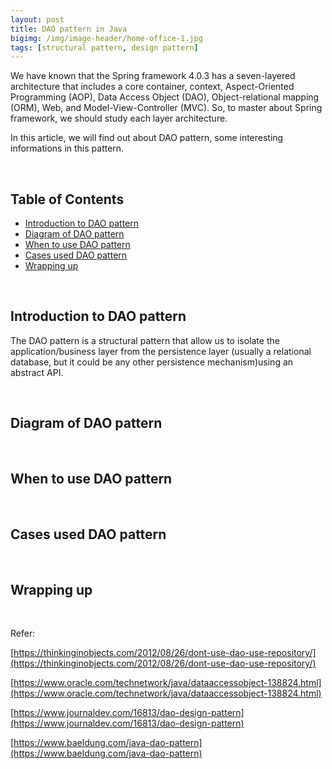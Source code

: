 ```yaml
---
layout: post
title: DAO pattern in Java
bigimg: /img/image-header/home-office-1.jpg
tags: [structural pattern, design pattern]
---
```


We have known that the Spring framework 4.0.3 has a seven-layered architecture that includes a core container, context, Aspect-Oriented Programming (AOP), Data Access Object (DAO), Object-relational mapping (ORM), Web, and Model-View-Controller (MVC). So, to master about Spring framework, we should study each layer architecture. 

In this article, we will find out about DAO pattern, some interesting informations in this pattern. 

<br>

## Table of Contents
- [Introduction to DAO pattern](#introduction-to-dao-pattern)
- [Diagram of DAO pattern](#diagram-of-dao-pattern)
- [When to use DAO pattern](#when-to-use-dao-pattern)
- [Cases used DAO pattern](#cases-used-dao-pattern)
- [Wrapping up](#wrapping-up)

<br>

## Introduction to DAO pattern
The DAO pattern is a structural pattern that allow us to isolate the application/business layer from the persistence layer (usually a relational database, but it could be any other persistence mechanism)using an abstract API.






<br>

## Diagram of DAO pattern




<br>

## When to use DAO pattern




<br>

## Cases used DAO pattern




<br>

## Wrapping up




<br>

Refer:

[https://thinkinginobjects.com/2012/08/26/dont-use-dao-use-repository/](https://thinkinginobjects.com/2012/08/26/dont-use-dao-use-repository/)

[https://www.oracle.com/technetwork/java/dataaccessobject-138824.html](https://www.oracle.com/technetwork/java/dataaccessobject-138824.html)

[https://www.journaldev.com/16813/dao-design-pattern](https://www.journaldev.com/16813/dao-design-pattern)

[https://www.baeldung.com/java-dao-pattern](https://www.baeldung.com/java-dao-pattern)